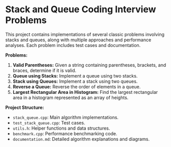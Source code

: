 # Stack and Queue Coding Interview Problems

This project contains implementations of several classic problems involving stacks and queues, along with multiple approaches and performance analyses.  Each problem includes test cases and documentation.

**Problems:**

1. **Valid Parentheses:** Given a string containing parentheses, brackets, and braces, determine if it is valid.
2. **Queue using Stacks:** Implement a queue using two stacks.
3. **Stack using Queues:** Implement a stack using two queues.
4. **Reverse a Queue:** Reverse the order of elements in a queue.
5. **Largest Rectangular Area in Histogram:** Find the largest rectangular area in a histogram represented as an array of heights.


**Project Structure:**

* `stack_queue.cpp`: Main algorithm implementations.
* `test_stack_queue.cpp`: Test cases.
* `utils.h`: Helper functions and data structures.
* `benchmark.cpp`: Performance benchmarking code.
* `documentation.md`: Detailed algorithm explanations and diagrams.